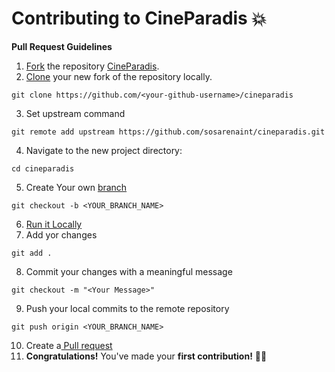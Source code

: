 # Contributing to CineParadis 💥

**Pull Request Guidelines**

1. [Fork][fork-link] the repository [CineParadis](https://github.com/sosarenaint/cineparadis/fork).
2. [Clone][clone-link] your new fork of the repository locally.

```
git clone https://github.com/<your-github-username>/cineparadis
```

3. Set upstream command

```
git remote add upstream https://github.com/sosarenaint/cineparadis.git
```

4. Navigate to the new project directory:

```
cd cineparadis
```

5. Create Your own [branch][branch-link]

```
git checkout -b <YOUR_BRANCH_NAME>
```

6. [Run it Locally](https://github.com/sosarenaint/cineparadis#run-locally-)
7. Add yor changes

```
git add .
```

8. Commit your changes with a meaningful message

```
git checkout -m "<Your Message>"
```

9. Push your local commits to the remote repository

```
git push origin <YOUR_BRANCH_NAME>
```

10. Create a[ Pull request](pull-request)
11. **Congratulations!** You've made your **first contribution!** 🙌🏼

[repo-link]: https://github.com/sosarenaint/cineparadis/fork
[branch-link]: http://guides.github.com/introduction/flow/
[clone-link]: https://help.github.com/articles/cloning-a-repository/
[fork-link]: http://guides.github.com/activities/forking/
[syncing-link]: https://help.github.com/articles/syncing-a-fork
[pull-request]: https://help.github.com/en/github/collaborating-with-issues-and-pull-requests/creating-a-pull-request/
